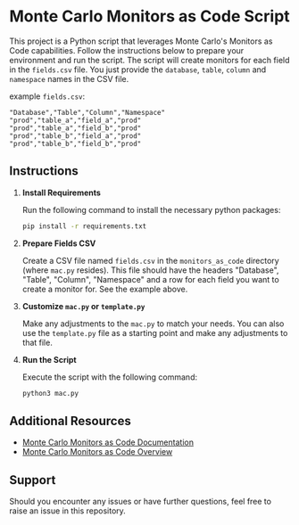 
# Monte Carlo Monitors as Code Script

This project is a Python script that leverages Monte Carlo's Monitors as Code capabilities. Follow the instructions below to prepare your environment and run the script. The script will create monitors for each field in the `fields.csv` file. You just provide the `database`, `table`, `column` and `namespace` names in the CSV file.

example `fields.csv`:

   ```csv
   "Database","Table","Column","Namespace"
   "prod","table_a","field_a","prod"
   "prod","table_a","field_b","prod"
   "prod","table_b","field_a","prod"
   "prod","table_b","field_b","prod"
   ```

## Instructions

1. **Install Requirements**

   Run the following command to install the necessary python packages:

   ```sh
   pip install -r requirements.txt
   ```

2. **Prepare Fields CSV**

   Create a CSV file named `fields.csv` in the `monitors_as_code` directory (where `mac.py` resides). This file should have the headers "Database", "Table", "Column", "Namespace" and a row for each field you want to create a monitor for. See the example above.

3. **Customize `mac.py` or `template.py`**

   Make any adjustments to the `mac.py` to match your needs. You can also use the `template.py` file as a starting point and make any adjustments to that file.

4. **Run the Script**

   Execute the script with the following command:

   ```sh
   python3 mac.py
   ```

## Additional Resources

- [Monte Carlo Monitors as Code Documentation](https://docs.getmontecarlo.com/docs/monitors-as-code)
- [Monte Carlo Monitors as Code Overview](https://docs.getmontecarlo.com/docs/monitors-as-code-1)

## Support

Should you encounter any issues or have further questions, feel free to raise an issue in this repository.
